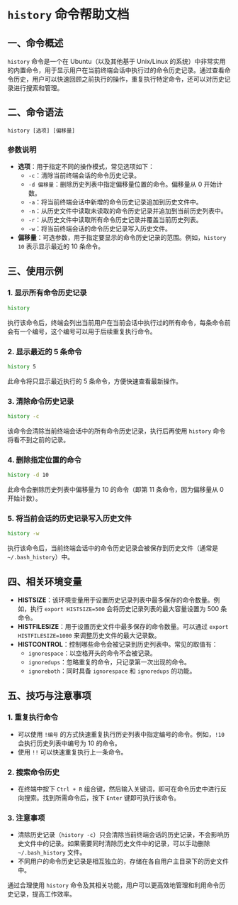 # `history` 命令帮助文档

## 一、命令概述
`history` 命令是一个在 Ubuntu（以及其他基于 Unix/Linux 的系统）中非常实用的内置命令，用于显示用户在当前终端会话中执行过的命令历史记录。通过查看命令历史，用户可以快速回顾之前执行的操作，重复执行特定命令，还可以对历史记录进行搜索和管理。

## 二、命令语法
```plaintext
history [选项] [偏移量]
```

### 参数说明
- **选项**：用于指定不同的操作模式，常见选项如下：
    - `-c`：清除当前终端会话的命令历史记录。
    - `-d 偏移量`：删除历史列表中指定偏移量位置的命令。偏移量从 0 开始计数。
    - `-a`：将当前终端会话中新增的命令历史记录追加到历史文件中。
    - `-n`：从历史文件中读取未读取的命令历史记录并追加到当前历史列表中。
    - `-r`：从历史文件中读取所有命令历史记录并覆盖当前历史列表。
    - `-w`：将当前终端会话的命令历史记录写入历史文件。
- **偏移量**：可选参数，用于指定要显示的命令历史记录的范围。例如，`history 10` 表示显示最近的 10 条命令。

## 三、使用示例

### 1. 显示所有命令历史记录
```bash
history
```
执行该命令后，终端会列出当前用户在当前会话中执行过的所有命令，每条命令前会有一个编号，这个编号可以用于后续重复执行命令。

### 2. 显示最近的 5 条命令
```bash
history 5
```
此命令将只显示最近执行的 5 条命令，方便快速查看最新操作。

### 3. 清除命令历史记录
```bash
history -c
```
该命令会清除当前终端会话中的所有命令历史记录，执行后再使用 `history` 命令将看不到之前的记录。

### 4. 删除指定位置的命令
```bash
history -d 10
```
此命令会删除历史列表中偏移量为 10 的命令（即第 11 条命令，因为偏移量从 0 开始计数）。

### 5. 将当前会话的历史记录写入历史文件
```bash
history -w
```
执行该命令后，当前终端会话中的命令历史记录会被保存到历史文件（通常是 `~/.bash_history`）中。

## 四、相关环境变量
- **HISTSIZE**：该环境变量用于设置历史记录列表中最多保存的命令数量。例如，执行 `export HISTSIZE=500` 会将历史记录列表的最大容量设置为 500 条命令。
- **HISTFILESIZE**：用于设置历史文件中最多保存的命令数量。可以通过 `export HISTFILESIZE=1000` 来调整历史文件的最大记录数。
- **HISTCONTROL**：控制哪些命令会被记录到历史列表中。常见的取值有：
    - `ignorespace`：以空格开头的命令不会被记录。
    - `ignoredups`：忽略重复的命令，只记录第一次出现的命令。
    - `ignoreboth`：同时具备 `ignorespace` 和 `ignoredups` 的功能。

## 五、技巧与注意事项
### 1. 重复执行命令
- 可以使用 `!编号` 的方式快速重复执行历史列表中指定编号的命令。例如，`!10` 会执行历史列表中编号为 10 的命令。
- 使用 `!!` 可以快速重复执行上一条命令。

### 2. 搜索命令历史
- 在终端中按下 `Ctrl + R` 组合键，然后输入关键词，即可在命令历史中进行反向搜索。找到所需命令后，按下 `Enter` 键即可执行该命令。

### 3. 注意事项
- 清除历史记录（`history -c`）只会清除当前终端会话的历史记录，不会影响历史文件中的记录。如果需要同时清除历史文件中的记录，可以手动删除 `~/.bash_history` 文件。
- 不同用户的命令历史记录是相互独立的，存储在各自用户主目录下的历史文件中。

通过合理使用 `history` 命令及其相关功能，用户可以更高效地管理和利用命令历史记录，提高工作效率。